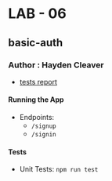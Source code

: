 # LAB - 06

## basic-auth

### Author : Hayden Cleaver

- [tests report](https://github.com/HaydenCleaver/basic-auth/actions)

#### Running the App

- Endpoints:
  - `/signup`
  - `/signin`

#### Tests

- Unit Tests: `npm run test`


